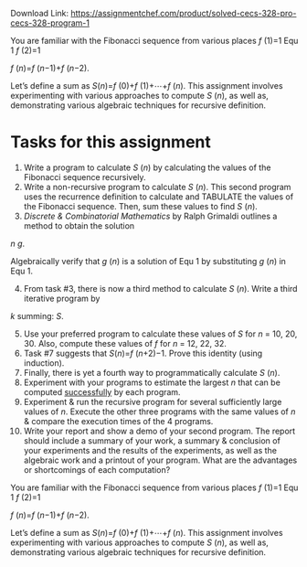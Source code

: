 Download Link: https://assignmentchef.com/product/solved-cecs-328-pro-cecs-328-program-1
<br>



You are familiar with the Fibonacci sequence from various places <em>f </em>(1)=1 Equ 1     <em>f </em>(2)=1

<em>f </em>(<em>n</em>)=<em>f </em>(<em>n</em>−1)+<em>f </em>(<em>n</em>−2).

Let’s define a sum as <em>S</em>(<em>n</em>)=<em>f </em>(0)+<em>f </em>(1)+⋯+<em>f </em>(<em>n</em>). This assignment involves experimenting with various approaches to compute <em>S </em>(<em>n</em>), as well as, demonstrating various algebraic techniques for recursive definition.

<h1>Tasks for this assignment</h1>

<ol>

 <li>Write a program to calculate <em>S </em>(<em>n</em>) by calculating the values of the Fibonacci sequence recursively.</li>

 <li>Write a non-recursive program to calculate <em>S </em>(<em>n</em>). This second program uses the recurrence definition to calculate and TABULATE the values of the Fibonacci sequence. Then, sum these values to find <em>S </em>(<em>n</em>).</li>

 <li><em>Discrete &amp; Combinatorial Mathematics</em> by Ralph Grimaldi outlines a method to obtain the solution</li>

</ol>

<em>n g</em>.

Algebraically verify that <em>g </em>(<em>n</em>) is a solution of Equ 1 by substituting <em>g </em>(<em>n</em>) in Equ 1.

<ol start="4">

 <li>From task #3, there is now a third method to calculate <em>S </em>(<em>n</em>). Write a third iterative program by</li>

</ol>

<em>k </em>summing: <em>S</em>.

<ol start="5">

 <li>Use your preferred program to calculate these values of <em>S</em> for <em>n</em> = 10, 20, 30. Also, compute these values of <em>f</em> for <em>n</em> = 12, 22, 32.</li>

 <li>Task #7 suggests that <em>S</em>(<em>n</em>)=<em>f </em>(<em>n</em>+2)−1. Prove this identity (using induction).</li>

 <li>Finally, there is yet a fourth way to programmatically calculate <em>S </em>(<em>n</em>).</li>

 <li>Experiment with your programs to estimate the largest <em>n</em> that can be computed <u>successfully</u> by each program.</li>

 <li>Experiment &amp; run the recursive program for several sufficiently large values of <em>n</em>. Execute the other three programs with the same values of <em>n</em> &amp; compare the execution times of the 4 programs.</li>

 <li>Write your report and show a demo of your second program. The report should include a summary of your work, a summary &amp; conclusion of your experiments and the results of the experiments, as well as the algebraic work and a printout of your program. What are the advantages or shortcomings of each computation?</li>

</ol>

You are familiar with the Fibonacci sequence from various places <em>f </em>(1)=1 Equ 1     <em>f </em>(2)=1

<em>f </em>(<em>n</em>)=<em>f </em>(<em>n</em>−1)+<em>f </em>(<em>n</em>−2).

Let’s define a sum as <em>S</em>(<em>n</em>)=<em>f </em>(0)+<em>f </em>(1)+⋯+<em>f </em>(<em>n</em>). This assignment involves experimenting with various approaches to compute <em>S </em>(<em>n</em>), as well as, demonstrating various algebraic techniques for recursive definition.